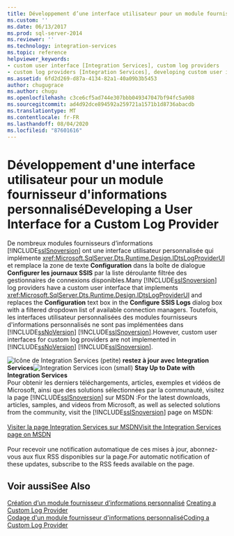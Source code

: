 ```yaml
---
title: Développement d’une interface utilisateur pour un module fournisseur d’informations personnalisé | Microsoft Docs
ms.custom: ''
ms.date: 06/13/2017
ms.prod: sql-server-2014
ms.reviewer: ''
ms.technology: integration-services
ms.topic: reference
helpviewer_keywords:
- custom user interface [Integration Services], custom log providers
- custom log providers [Integration Services], developing custom user interface
ms.assetid: 6fd2d269-d87a-4134-82a1-40a09b3b5453
author: chugugrace
ms.author: chugu
ms.openlocfilehash: c3ce6cf5ad744e307bbb049347047bf94fc5a908
ms.sourcegitcommit: ad4d92dce894592a259721a1571b1d8736abacdb
ms.translationtype: MT
ms.contentlocale: fr-FR
ms.lasthandoff: 08/04/2020
ms.locfileid: "87601616"
---
```

# <a name="developing-a-user-interface-for-a-custom-log-provider"></a><span data-ttu-id="5f82b-102">Développement d'une interface utilisateur pour un module fournisseur d'informations personnalisé</span><span class="sxs-lookup"><span data-stu-id="5f82b-102">Developing a User Interface for a Custom Log Provider</span></span>
  <span data-ttu-id="5f82b-103">De nombreux modules fournisseurs d’informations [!INCLUDE[ssISnoversion](../../../includes/ssisnoversion-md.md)] ont une interface utilisateur personnalisée qui implémente <xref:Microsoft.SqlServer.Dts.Runtime.Design.IDtsLogProviderUI> et remplace la zone de texte **Configuration** dans la boîte de dialogue **Configurer les journaux SSIS** par la liste déroulante filtrée des gestionnaires de connexions disponibles.</span><span class="sxs-lookup"><span data-stu-id="5f82b-103">Many [!INCLUDE[ssISnoversion](../../../includes/ssisnoversion-md.md)] log providers have a custom user interface that implements <xref:Microsoft.SqlServer.Dts.Runtime.Design.IDtsLogProviderUI> and replaces the **Configuration** text box in the **Configure SSIS Logs** dialog box with a filtered dropdown list of available connection managers.</span></span> <span data-ttu-id="5f82b-104">Toutefois, les interfaces utilisateur personnalisées des modules fournisseurs d'informations personnalisés ne sont pas implémentées dans [!INCLUDE[ssNoVersion](../../../includes/ssnoversion-md.md)] [!INCLUDE[ssISnoversion](../../../includes/ssisnoversion-md.md)].</span><span class="sxs-lookup"><span data-stu-id="5f82b-104">However, custom user interfaces for custom log providers are not implemented in [!INCLUDE[ssNoVersion](../../../includes/ssnoversion-md.md)] [!INCLUDE[ssISnoversion](../../../includes/ssisnoversion-md.md)].</span></span>  
  
<span data-ttu-id="5f82b-105">![Icône de Integration Services (petite)](../../media/dts-16.gif "Icône Integration Services (petite)")  **restez à jour avec Integration Services**</span><span class="sxs-lookup"><span data-stu-id="5f82b-105">![Integration Services icon (small)](../../media/dts-16.gif "Integration Services icon (small)")  **Stay Up to Date with Integration Services**</span></span><br /> <span data-ttu-id="5f82b-106">Pour obtenir les derniers téléchargements, articles, exemples et vidéos de Microsoft, ainsi que des solutions sélectionnées par la communauté, visitez la page [!INCLUDE[ssISnoversion](../../../includes/ssisnoversion-md.md)] sur MSDN :</span><span class="sxs-lookup"><span data-stu-id="5f82b-106">For the latest downloads, articles, samples, and videos from Microsoft, as well as selected solutions from the community, visit the [!INCLUDE[ssISnoversion](../../../includes/ssisnoversion-md.md)] page on MSDN:</span></span><br /><br /> [<span data-ttu-id="5f82b-107">Visiter la page Integration Services sur MSDN</span><span class="sxs-lookup"><span data-stu-id="5f82b-107">Visit the Integration Services page on MSDN</span></span>](https://go.microsoft.com/fwlink/?LinkId=136655)<br /><br /> <span data-ttu-id="5f82b-108">Pour recevoir une notification automatique de ces mises à jour, abonnez-vous aux flux RSS disponibles sur la page.</span><span class="sxs-lookup"><span data-stu-id="5f82b-108">For automatic notification of these updates, subscribe to the RSS feeds available on the page.</span></span>  
  
## <a name="see-also"></a><span data-ttu-id="5f82b-109">Voir aussi</span><span class="sxs-lookup"><span data-stu-id="5f82b-109">See Also</span></span>  
 <span data-ttu-id="5f82b-110">[Création d’un module fournisseur d’informations personnalisé](creating-a-custom-log-provider.md) </span><span class="sxs-lookup"><span data-stu-id="5f82b-110">[Creating a Custom Log Provider](creating-a-custom-log-provider.md) </span></span>  
 [<span data-ttu-id="5f82b-111">Codage d'un module fournisseur d'informations personnalisé</span><span class="sxs-lookup"><span data-stu-id="5f82b-111">Coding a Custom Log Provider</span></span>](coding-a-custom-log-provider.md)  
  
  
